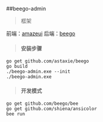 ##beego-admin

>框架 

前端：[amazeui](http://amazeui.org/getting-started)
后端：[beego](https://beego.me/docs/intro/)
>#### 安装步骤
```
go get github.com/astaxie/beego
go build
./beego-admin.exe --init
./beego-admin.exe
```
>#### 开发模式
```
go get github.com/beego/bee
go get github.com/shiena/ansicolor
bee run
```
